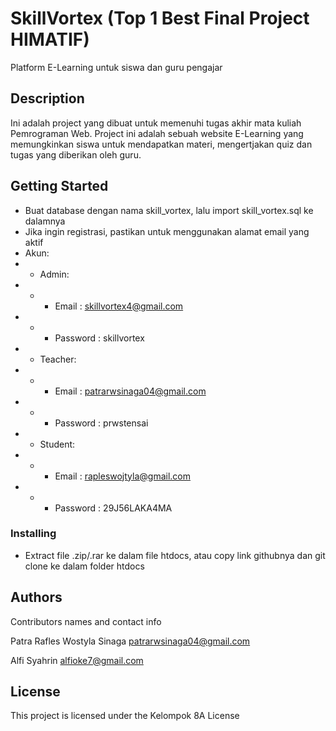 # SkillVortex (Top 1 Best Final Project HIMATIF)

Platform E-Learning untuk siswa dan guru pengajar

## Description

Ini adalah project yang dibuat untuk memenuhi tugas akhir mata kuliah Pemrograman Web. Project ini adalah sebuah website E-Learning yang memungkinkan siswa untuk mendapatkan materi, mengertjakan quiz dan tugas yang diberikan oleh guru.

## Getting Started

* Buat database dengan nama skill_vortex, lalu import skill_vortex.sql ke dalamnya
* Jika ingin registrasi, pastikan untuk menggunakan alamat email yang aktif
* Akun:
* * Admin:
* * * Email    : skillvortex4@gmail.com
* * * Password : skillvortex
* * Teacher:
* * * Email    : patrarwsinaga04@gmail.com
* * * Password : prwstensai
* * Student:
* * * Email    : rapleswojtyla@gmail.com
* * * Password : 29J56LAKA4MA

### Installing

* Extract file .zip/.rar ke dalam file htdocs, atau copy link githubnya dan git clone ke dalam folder htdocs

## Authors

Contributors names and contact info

Patra Rafles Wostyla Sinaga
patrarwsinaga04@gmail.com

Alfi Syahrin
alfioke7@gmail.com


## License

This project is licensed under the Kelompok 8A License
